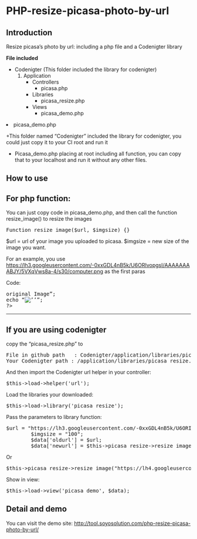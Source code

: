 PHP-resize-picasa-photo-by-url
==============================
Introduction
------------------
Resize picasa’s photo by url: including a php file and a Codenigter library

**File included**
               <ul>
                <li>Codenigter   (This folder included the library for codenigter)
                    <ol>
                    <li>Application
                        <ul><li>Controllers
                            <ul><li>picasa.php</li></ul></li></ul>
                        <ul><li>Libraries
                            <ul><li>picasa_resize.php</li></ul></li></ul>
                        <ul><li>Views
                            <ul><li>picasa_demo.php</li></ul></li></ul>
                    </li>
                    </ul>
                <li>picasa_demo.php</li>
                </ol>

+This folder named “Codenigter” included the library for codenigter, you could just copy it to your CI root and run it
+ Picasa_demo.php placing at root including all function, you can copy that to your localhost and run it without any other files. 

How to use
------------------
<h2>For php function: </h2>
You can just copy code in picasa_demo.php, and then call the function resize_image() to resize the images

<pre>Function resize_image($url, $imgsize) {}</pre>

$url      = url of your image you uploaded to picasa.
$imgsize  = new size of the image you want.

For an example, you use https://lh3.googleusercontent.com/-0xxGDL4nB5k/U6ORIvopgsI/AAAAAAAABJY/5VXqVws8a-4/s30/computer.png as the first paras

Code:
<pre><?php 
$url = “https://lh3.googleusercontent.com/-0xxGDL4nB5k/U6ORIvopgsI/AAAAAAAABJY/5VXqVws8a-4/s30/computer.png”;
Echo “<h3>original Image</h3>”;
echo “<img src='”.$url.”’ alt=’’ />”;
Echo “<h3>Image with new size</h3>”;
echo “<img src='”.resize_image($url, '200').”’ alt=’’ />”;
?>
</pre>

<hr />
<h2>If you are using codenigter</h2>
copy the “picasa_resize.php” to
<pre>
File in github path   : Codenigter/application/libraries/picasa_resize.php 
Your Codenigter path : /application/libraries/picasa_resize.php
</pre>

And then import the Codenigter url helper in your controller:
<pre>$this->load->helper('url'); </pre>

Load the libraries your downloaded:
<pre>$this->load->library('picasa_resize'); </pre>

Pass the parameters to library function:
<pre>
$url = "https://lh3.googleusercontent.com/-0xxGDL4nB5k/U6ORIvopgsI/AAAAAAAABJY/5VXqVws8a-4/s512/computer.png";
        $imgsize = "100";
        $data['oldurl'] = $url;
        $data['newurl'] = $this->picasa_resize->resize_image($url, $imgsize);
</pre>
Or 
<pre>
$this->picasa_resize->resize_image("https://lh4.googleusercontent.com/-dAejSnYrNw8/U6KpRsDbkNI/AAAAAAAAAyo/FetX2d5CN_A/s0/53a2a944b1842.jpg", "400");
</pre>

Show in view:
<pre>
$this->load->view('picasa_demo', $data);
</pre>

Detail and demo
-----------------------
You can visit the demo site:
http://tool.soyosolution.com/php-resize-picasa-photo-by-url/



